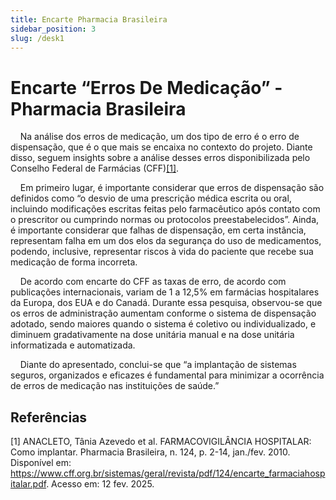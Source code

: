 ```yaml
---
title: Encarte Pharmacia Brasileira
sidebar_position: 3
slug: /desk1
---
```


# Encarte “Erros De Medicação” -  Pharmacia Brasileira 
&nbsp;&nbsp;&nbsp;&nbsp;Na análise dos erros de medicação, um dos tipo de erro é o erro de dispensação, que é o que mais se encaixa no contexto do projeto. Diante disso, seguem insights sobre a análise desses erros disponibilizada pelo Conselho Federal de Farmácias (CFF)[[1]](#referências).

&nbsp;&nbsp;&nbsp;&nbsp;Em primeiro lugar, é importante considerar que erros de dispensação são definidos como “o desvio de uma prescrição médica escrita ou oral, incluindo modificações escritas feitas pelo farmacêutico após contato com o prescritor ou cumprindo normas ou protocolos preestabelecidos”. Ainda, é importante considerar que falhas de dispensação, em certa instância, representam falha em um dos elos da segurança do uso de medicamentos, podendo, inclusive, representar riscos à vida do paciente que recebe sua medicação de forma incorreta.

&nbsp;&nbsp;&nbsp;&nbsp;De acordo com encarte do CFF as taxas de erro, de acordo com publicações internacionais, variam de 1 a 12,5% em farmácias hospitalares da Europa, dos EUA e do Canadá. Durante essa pesquisa, observou-se que os erros de administração aumentam conforme o sistema de dispensação adotado, sendo maiores quando o sistema é coletivo ou individualizado, e diminuem gradativamente na dose unitária manual e na dose unitária informatizada e automatizada.

&nbsp;&nbsp;&nbsp;&nbsp;Diante do apresentado, conclui-se que “a implantação de sistemas seguros, organizados e eficazes é fundamental para minimizar a ocorrência de erros de medicação nas instituições de saúde.”

## Referências
[1] ANACLETO, Tânia Azevedo et al. FARMACOVIGILÂNCIA HOSPITALAR: Como implantar. Pharmacia Brasileira, n. 124, p. 2-14, jan./fev. 2010. Disponível em: https://www.cff.org.br/sistemas/geral/revista/pdf/124/encarte_farmaciahospitalar.pdf. Acesso em: 12 fev. 2025.
